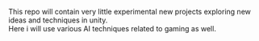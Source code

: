 This repo will contain very little experimental new projects exploring new ideas and techniques in unity.   
Here i will use various AI techniques related to gaming as well.      
 
